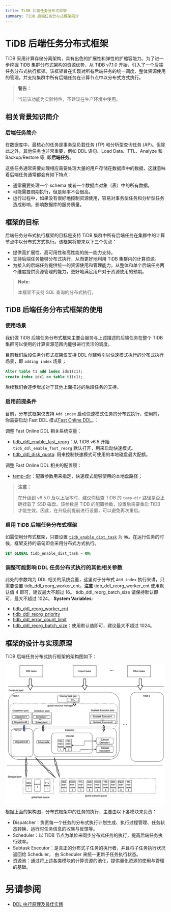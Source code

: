 ```yaml
---
title: TiDB 后端任务分布式框架
summary: TiDB 后端任务分布式框架简介
---
```


# TiDB 后端任务分布式框架

TiDB 采用计算存储分离架构，具有出色的扩展性和弹性的扩缩容能力。为了进一步挖掘 TiDB 集群分布式架构的资源优势，从 TiDB v7.1.0 开始，引入了一个后端任务分布式执行框架。该框架旨在实现对所有后端任务的统一调度、整体资源使用的管理，并支持集群中所有后端任务在计算节点中以分布式方式执行。

> **警告：**
>
> 当前该功能为实验特性，不建议在生产环境中使用。

## 相关背景知识简介
### 后端任务简介

在数据库中，最核心的任务是事务型负载任务 (TP) 和分析型查询任务 (AP)。但除此之外，其他任务也非常重要，例如 DDL 语句、Load Data、TTL、Analyze 和 Backup/Restore 等, 即**后端任务**。

这些任务通常需要处理相应需要处理大量的用户存储在数据库中的数据，这就意味着后端任务通常都会有如下特点：

- 通常需要处理一个 schema 或者一个数据库对象（表）中的所有数据。
- 可能需要周期执行，但是频率不会很高。
- 运行过程中，如果没有很好地控制资源使用，容易对事务型任务和分析型任务造成影响，影响数据库的服务质量。

## 框架的目标

后端任务分布式执行框架的目标是支持 TiDB 集群中所有后端任务在集群中的计算节点中以分布式方式执行。该框架将带来以下三个优点：

- 提供高扩展性、高可用性和高性能的统一能力支持。
- 支持后端任务能够分布式执行，从而更好地利用 TiDB 集群内的计算资源。
- 为接入的后端任务提供统一的资源使用和管理能力，从整体和单个后端任务两个维度提供资源管理的能力，更好地满足用户对于资源使用的预期。

> **Note:**
>
> 本框架不支持 SQL 查询的分布式执行。

## TiDB 后端任务分布式框架的使用
### 使用场景
我们做 TiDB 后端任务分布式框架主要会服务与上述描述的后端任务在整个 TiDB 集群可以使用的计算资源范围内能够进行灵活的调度。

目前我们后段任务分布式框架仅支持 DDL 创建索引以快速模式执行的分布式执行场景，即 `adding index` 场景；
```sql
Alter table t1 add index idx1(c1);
create index idx1 on table t1(c1);
```
后续我们会逐步增加对于其他上面描述的后段任务的支持。

### 启用前提条件

目前，分布式框架仅支持 `Add index` 启动快速模式任务的分布式执行，使用前，你需要启动 Fast DDL 模式[Fast Online DDL](/system-variables.md#tidb_ddl_enable_fast_reorg-从-v630-版本开始引入)。：

调整 Fast Online DDL 相关系统变量：

* [tidb_ddl_enable_fast_reorg](https://docs.pingcap.com/tidb/stable/system-variables#tidb_ddl_enable_fast_reorg-new-in-v630)：从 TiDB v6.5 开始 `tidb_ddl_enable_fast_reorg` 默认打开，用来启动快速模式。
* [tidb_ddl_disk_quota](https://docs.pingcap.com/tidb/stable/system-variables#tidb_ddl_disk_quota-new-in-v630): 用来控制快速模式可使用的本地磁盘最大配额。

调整 Fast Online DDL 相关的配置项：

* [temp-dir](https://docs.pingcap.com/tidb/stable/tidb-configuration-file#temp-dir-new-in-v630)：配置参数用来指定，快速模式能够使用的本地盘路径；

> **注意：**
>
> 在升级到 v6.5.0 及以上版本时，建议你检查 TiDB 的 `temp-dir` 路径是否正确挂载了 SSD 磁盘。该参数是 TiDB 的配置参数，设置后需要重启 TiDB 才能生效。因此，在升级前提前进行设置，可以避免再次重启。

### 启用 TiDB 后端任务分布式框架

如需使用分布式框架，只要设置 [`tidb_enable_dist_task`](/system-variables.md#tidb_enable_dist_task) 为 `ON`。在运行任务的时候，框架支持的语句即会采用分布式方式执行。

```sql
SET GLOBAL tidb_enable_dist_task = ON;
```

### 调整可能影响 DDL 任务分布式执行的其他相关参数

此处的参数均为 DDL 相关的系统变量，这里对于分布式 `Add index` 执行来讲，只需要设置 tidb_ddl_reorg_worker_cnt。**注意** tidb_ddl_reorg_worker_cnt 使用默认值 4 即可，建议最大不超过 16。
tidb_ddl_reorg_batch_size 请保持默认即可，最大不超过 1024。
**System Variables**:

* [tidb_ddl_reorg_worker_cnt](https://docs.pingcap.com/tidb/stable/system-variables#tidb_ddl_reorg_worker_cnt)
* [tidb_ddl_reorg_priority](https://docs.pingcap.com/tidb/stable/system-variables#tidb_ddl_reorg_priority)
* [tidb_ddl_error_count_limit](https://docs.pingcap.com/tidb/stable/system-variables#tidb_ddl_error_count_limit)
* [tidb_ddl_reorg_batch_size](https://docs.pingcap.com/tidb/stable/system-variables#tidb_ddl_reorg_batch_size)：使用默认值即可，建议最大不超过 1024。

## 框架的设计与实现原理

TiDB 后端任务分布式执行框架的架构图如下：

![后端任务分布式执行框架的架构](/media/dist-task/dist-task-architect.jpg)

根据上面的架构图，分布式框架中的任务的执行，主要由以下各模块来负责：

- Dispatcher：负责每一个任务的分布式执行计划生成、执行过程管理、任务状态转换、运行时任务信息的收集与反馈等。
- Scheduler：以 TiDB 节点为单位来同步分布式任务的执行，提高后端任务执行效率。
- Subtask Executor：是真正的分布式子任务的执行者，并且将子任务执行状况返回给 Scheduler， 由 Scheduler 来统一更新子任务执行状态。
- 资源池：通过将上述各类模块的计算资源的池化，提供量化资源的使用与管理的基础。

# 另请参阅

* [DDL 执行原理及最佳实践](/ddl-introduction.md)
